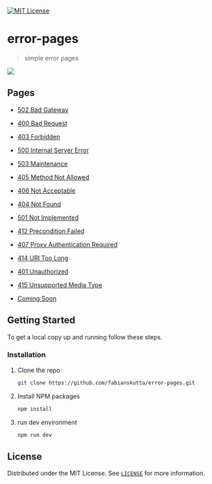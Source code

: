[![MIT License][license-shield]][license-url]

# error-pages
> simple error pages

![][product-screenshot]

## Pages
* [502 Bad Gateway](https://error-pages.fabian.lol/bad_gateway)
* [400 Bad Request](https://error-pages.fabian.lol/bad_request)
* [403 Forbidden](https://error-pages.fabian.lol/forbidden)
* [500 Internal Server Error](https://error-pages.fabian.lol/internal_server_error)
* [503 Maintenance](https://error-pages.fabian.lol/maintenance.html)
* [405 Method Not Allowed](https://error-pages.fabian.lol/method_not_allowed)
* [406 Not Acceptable](https://error-pages.fabian.lol/not_acceptable)
* [404 Not Found](https://error-pages.fabian.lol/not_found)
* [501 Not Implemented](https://error-pages.fabian.lol/not_implemented)
* [412 Precondition Failed](https://error-pages.fabian.lol/precondition_failed)
* [407 Proxy Authentication Required](https://error-pages.fabian.lol/proxy_authentication_required)
* [414 URI Too Long](https://error-pages.fabian.lol/request-uri_too_long)
* [401 Unauthorized](https://error-pages.fabian.lol/unauthorized)
* [415 Unsupported Media Type](https://error-pages.fabian.lol/unsupported_media_type)

* [Coming Soon](https://error-pages.fabian.lol/coming_soon)

<!-- GETTING STARTED -->
## Getting Started

To get a local copy up and running follow these steps.

### Installation

1. Clone the repo
   ```sh
   git clone https://github.com/fabianskutta/error-pages.git
   ```
2. Install NPM packages
   ```sh
   npm install
   ```
3. run dev environment
   ```sh
   npm run dev
   ```

## License

Distributed under the MIT License. See [`LICENSE`](https://github.com/fabianskutta/error-pages/blob/main/LICENSE) for more information.

[license-shield]: https://img.shields.io/github/license/fabianskutta/error-pages.svg?style=for-the-badge
[license-url]: https://github.com/fabianskutta/error-pages/blob/main/LICENSE
[product-screenshot]: https://cdn.fabian.lol/github/error-pages2.png
